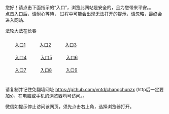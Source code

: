 您好！请点击下面指示的“入口”，浏览此网站是安全的，且为您带来平安。。 <br/>
点击入口后，请耐心等待， 过程中可能会出现无法打开的提示，请忽略，最终会进入网站. </br>

法轮大法在长春<br/>
<div style="padding:10px"><a style="margin:20px" target="_blank" href="https://d2rx0yd73z8zjt.cloudfront.net/2Qpsp?bbqxuf" id="ccLink1" rel="nofollow">入口1</a> <a target="_blank" style="margin:20px" href="https://d2nb8fivx5ww3n.cloudfront.net/2Qpsp?bgxbn" id="ccLink2" rel="nofollow">入口2</a> <a style="margin:20px" target="_blank" href="https://d28pjvn5gz8bcd.cloudfront.net/2Qpsp?npduktf" id="ccLink3" rel="nofollow">入口3</a></div>

<div style="padding:10px" ><a style="margin:20px" target="_blank" href="https://d2rx0yd73z8zjt.cloudfront.net/2Qpsp?bbqxuf" id="ccLink4" rel="nofollow">入口4</a> <a style="margin:20px" href="https://d2nb8fivx5ww3n.cloudfront.net/2Qpsp?bgxbn" target="_blank" id="ccLink5" rel="nofollow">入口5</a> <a style="margin:20px" href="https://d28pjvn5gz8bcd.cloudfront.net/2Qpsp?npduktf" target="_blank" id="ccLink6" rel="nofollow">入口6</a></div>

<div style="padding:10px"><a style="margin:20px" target="_blank" href="https://d2rx0yd73z8zjt.cloudfront.net/2Qpsp?bbqxuf" id="ccLink7" rel="nofollow">入口7</a> <a style="margin:20px" href="https://d2nb8fivx5ww3n.cloudfront.net/2Qpsp?bgxbn" target="_blank" id="ccLink8" rel="nofollow">入口8</a> <a style="margin:20px" target="_blank" href="https://d28pjvn5gz8bcd.cloudfront.net/2Qpsp?npduktf" id="ccLink9" rel="nofollow">入口9</a></div>

<br/>



请复制并记住免翻墙网址 https://github.com/yntd/changchunzx (http后一定要加s)，在电脑或手机的浏览器均可访问。。<br/>

微信如提示停止访问该网页，须先点击右上角，选择浏览器打开。
